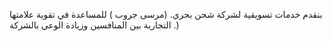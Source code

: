 بنقدم خدمات تسويقية لشركة شحن بحري. (مرسى  جروب ) للمساعدة في تقوية علامتها التجارية بين المنافسين وزيادة الوعي بالشركة .)






<!--
**Quadramark/QUADRAMARK** is a ✨ _special_ ✨ repository because its `README.md` (this file) appears on your GitHub profile.

Here are some ideas to get you started:

- 🔭 I’m currently working on ...
- 🌱 I’m currently learning ...
- 👯 I’m looking to collaborate on ...
- 🤔 I’m looking for help with ...
- 💬 Ask me about ...
- 📫 How to reach me: ...
- 😄 Pronouns: ...
- ⚡ Fun fact: ...
-->
